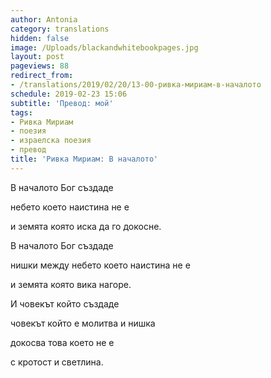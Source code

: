 ```yaml
---
author: Antonia
category: translations
hidden: false
image: /Uploads/blackandwhitebookpages.jpg
layout: post
pageviews: 88
redirect_from:
- /translations/2019/02/20/13-00-ривка-мириам-в-началото
schedule: 2019-02-23 15:06
subtitle: 'Превод: мой'
tags:
- Ривка Мириам
- поезия
- израелска поезия
- превод
title: 'Ривка Мириам: В началото'
---
```


В началото Бог създаде

небето което наистина не е

и земята която иска да го докосне.

В началото Бог създаде

нишки между небето което наистина не е

и земята която вика нагоре. 

И човекът който създаде

човекът който е молитва и нишка

докосва това което не е

с кротост и светлина.